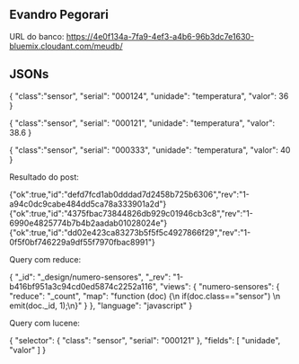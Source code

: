 
Evandro Pegorari
-

URL do banco: https://4e0f134a-7fa9-4ef3-a4b6-96b3dc7e1630-bluemix.cloudant.com/meudb/

JSONs
-

{
 "class":"sensor",
 "serial": "000124",
 "unidade": "temperatura",
 "valor": 36
}

{
 "class":"sensor",
 "serial": "000121",
 "unidade": "temperatura",
 "valor": 38.6
}

{
 "class":"sensor",
 "serial": "000333",
 "unidade": "temperatura",
 "valor": 40
}

Resultado do post:

{"ok":true,"id":"defd7fcd1ab0dddad7d2458b725b6306","rev":"1-a94c0dc9cabe484dd5ca78a333901a2d"}
{"ok":true,"id":"4375fbac73844826db929c01946cb3c8","rev":"1-6990e4825774b7b4b2aadab01028024e"}
{"ok":true,"id":"dd02e423ca83273b5f5f5c4927866f29","rev":"1-0f5f0bf746229a9df55f7970fbac8991"}

Query com reduce:

{
  "_id": "_design/numero-sensores",
  "_rev": "1-b416bf951a3c94cd0ed5874c2252a116",
  "views": {
    "numero-sensores": {
      "reduce": "_count",
      "map": "function (doc) {\n  if(doc.class==\"sensor\")  \n    emit(doc._id, 1);\n}"
    }
  },
  "language": "javascript"
}

Query com lucene:

{
	"selector": {
		"class": "sensor",
		"serial": "000121"
	},
	"fields": [
		"unidade", "valor"
	]
}
